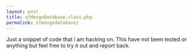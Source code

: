 ```yaml
---
layout: post
title: sfMongoDatabase.class.php
permalink: sfmongodatabase/
---
```


Just a snippet of code that i am hacking on. This have not been tested or anything but feel free
to try it out and report back.

<script src="http://gist.github.com/349534.js?file=sfMongoDatabase.class.php"></script>
